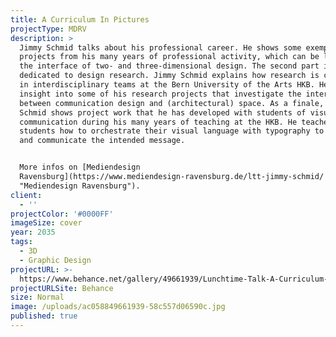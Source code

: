 ```yaml
---
title: A Curriculum In Pictures
projectType: MDRV
description: >
  Jimmy Schmid talks about his professional career. He shows some exemplary
  projects from his many years of professional activity, which can be located at
  the interface of two- and three-dimensional design. The second part is
  dedicated to design research. Jimmy Schmid explains how research is conducted
  in interdisciplinary teams at the Bern University of the Arts HKB. He gives
  insight into some of his research projects that investigate the interplay
  between communication design and (architectural) space. As a finale, Jimmy
  Schmid shows project work that he has developed with students of visual
  communication during his many years of teaching at the HKB. He teaches
  students how to orchestrate their visual language with typography to convey
  and communicate the intended message.


  More infos on [Mediendesign
  Ravensburg](https://www.mediendesign-ravensburg.de/ltt-jimmy-schmid/
  "Mediendesign Ravensburg").
client:
  - ''
projectColor: '#0000FF'
imageSize: cover
year: 2035
tags:
  - 3D
  - Graphic Design
projectURL: >-
  https://www.behance.net/gallery/49661939/Lunchtime-Talk-A-Curriculum-In-Pictures
projectURLSite: Behance
size: Normal
image: /uploads/ac058849661939-58c557d06590c.jpg
published: true
---
```


